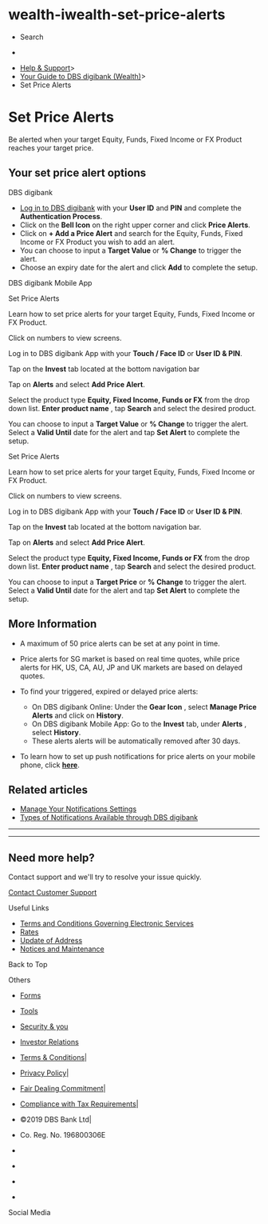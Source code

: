 # wealth-iwealth-set-price-alerts

[](https://www.dbs.com.sg)

  * Search 

  * 


[](https://www.dbs.com.sg/personal/default.page) [](https://www.dbs.com.sg/personal/support/wealth-iwealth-set-price-alerts.html)

  * [Help & Support](https://www.dbs.com.sg/personal/support/home.html)>
  * [Your Guide to DBS digibank (Wealth)](https://www.dbs.com.sg/personal/support/guide-iwealth.html)>
  * Set Price Alerts



# Set Price Alerts

Be alerted when your target Equity, Funds, Fixed Income or FX Product reaches your target price.

  


## Your set price alert options

DBS digibank

  * [Log in to DBS digibank](https://internet-banking.dbs.com.sg/iwealth) with your **User ID** and **PIN** and complete the **Authentication Process**.
  * Click on the **Bell Icon** on the right upper corner and click **Price Alerts**.
  * Click on **\+ Add a Price Alert** and search for the Equity, Funds, Fixed Income or FX Product you wish to add an alert.
  * You can choose to input a **Target Value** or **% Change** to trigger the alert.
  * Choose an expiry date for the alert and click **Add** to complete the setup.

  


DBS digibank Mobile App

  


Set Price Alerts

Learn how to set price alerts for your target Equity, Funds, Fixed Income or FX Product.

Click on numbers to view screens.

Log in to DBS digibank App with your **Touch / Face ID** or **User ID & PIN**. 

Tap on the **Invest** tab located at the bottom navigation bar

Tap on **Alerts** and select **Add Price Alert**.

Select the product type **Equity, Fixed Income, Funds or FX** from the drop down list. **Enter product name** , tap **Search** and select the desired product.

You can choose to input a **Target Value** or **% Change** to trigger the alert. Select a **Valid Until** date for the alert and tap **Set Alert** to complete the setup.

Set Price Alerts

Learn how to set price alerts for your target Equity, Funds, Fixed Income or FX Product.

Click on numbers to view screens.

Log in to DBS digibank App with your **Touch / Face ID** or **User ID & PIN**. 

Tap on the **Invest** tab located at the bottom navigation bar.

Tap on **Alerts** and select **Add Price Alert**.

Select the product type **Equity, Fixed Income, Funds or FX** from the drop down list. **Enter product name** , tap **Search** and select the desired product.

You can choose to input a **Target Price** or **% Change** to trigger the alert. Select a **Valid Until** date for the alert and tap **Set Alert** to complete the setup.

## More Information

  * A maximum of 50 price alerts can be set at any point in time.
  * Price alerts for SG market is based on real time quotes, while price alerts for HK, US, CA, AU, JP and UK markets are based on delayed quotes.
  * To find your triggered, expired or delayed price alerts:  

    * On DBS digibank Online: Under the **Gear Icon** , select **Manage Price Alerts** and click on **History**.
    * On DBS digibank Mobile App: Go to the **Invest** tab, under **Alerts** , select **History**.
    * These alerts alerts will be automatically removed after 30 days.
  * To learn how to set up push notifications for price alerts on your mobile phone, click [**here**](https://www.dbs.com.sg/personal/support/wealth-iwealth-manage-notifications.html#push-notifications). 



## Related articles

  * [Manage Your Notifications Settings](https://www.dbs.com.sg/personal/support/wealth-iwealth-manage-notifications.html)
  * [Types of Notifications Available through DBS digibank](https://www.dbs.com.sg/personal/support/wealth-iwealth-types-notifications.html)



* * *

* * *

## Need more help?

Contact support and we'll try to resolve your issue quickly.

[Contact Customer Support](https://www.dbs.com.sg/personal/contact-us.page)

Useful Links

  * [Terms and Conditions Governing Electronic Services](https://www.dbs.com.sg/personal/deposits/terms-conditions-electronic-services.page)
  * [Rates](https://www.dbs.com.sg/personal/rates-online/default.page)
  * [Update of Address](https://www.dbs.com.sg/personal/deposits/update-address.page)
  * [Notices and Maintenance](https://www.dbs.com.sg/personal/deposits/maintenance-schedule.page)



Back to Top

Others

  * [Forms](https://www.dbs.com.sg/personal/forms/default.page)
  * [Tools](https://www.dbs.com.sg/personal/calculators/default.page)
  * [Security & you](https://www.dbs.com.sg/personal/deposits/security-and-you/default.page)
  * [Investor Relations](https://www.dbs.com/investor/default.page)



  * [Terms & Conditions](https://www.dbs.com/terms/default.page)|
  * [Privacy Policy](https://www.dbs.com/privacy/default.page)|
  * [Fair Dealing Commitment](https://www.dbs.com/fairdealing/default.page)|
  * [Compliance with Tax Requirements](https://www.dbs.com.sg/personal/compliance-tax-requirements/index.html)|
  * ©2019 DBS Bank Ltd|
  * Co. Reg. No. 196800306E



  * [](https://www.facebook.com/dbs.sg)
  * [](https://twitter.com/dbsbank)
  * [](https://www.linkedin.com/company/dbs-bank)
  * [](https://www.youtube.com/dbs)



Social Media
